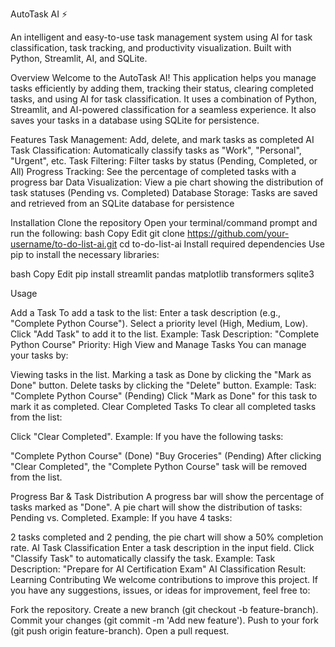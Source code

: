 AutoTask AI ⚡


An intelligent and easy-to-use task management system using AI for task classification, task tracking, and productivity visualization. Built with Python, Streamlit, AI, and SQLite.

Overview
Welcome to the AutoTask AI! This application helps you manage tasks efficiently by adding them, tracking their status, clearing completed tasks, and using AI for task classification. It uses a combination of Python, Streamlit, and AI-powered classification for a seamless experience. It also saves your tasks in a database using SQLite for persistence.

Features
Task Management: Add, delete, and mark tasks as completed
AI Task Classification: Automatically classify tasks as "Work", "Personal", "Urgent", etc.
Task Filtering: Filter tasks by status (Pending, Completed, or All)
Progress Tracking: See the percentage of completed tasks with a progress bar
Data Visualization: View a pie chart showing the distribution of task statuses (Pending vs. Completed)
Database Storage: Tasks are saved and retrieved from an SQLite database for persistence


Installation
Clone the repository
Open your terminal/command prompt and run the following:
bash
Copy
Edit
git clone https://github.com/your-username/to-do-list-ai.git
cd to-do-list-ai
Install required dependencies
Use pip to install the necessary libraries:

bash
Copy
Edit
pip install streamlit pandas matplotlib transformers sqlite3



Usage

Add a Task
To add a task to the list:
Enter a task description (e.g., "Complete Python Course").
Select a priority level (High, Medium, Low).
Click "Add Task" to add it to the list.
Example:
Task Description: "Complete Python Course"
Priority: High
View and Manage Tasks
You can manage your tasks by:

Viewing tasks in the list.
Marking a task as Done by clicking the "Mark as Done" button.
Delete tasks by clicking the "Delete" button.
Example:
Task: "Complete Python Course" (Pending)
Click "Mark as Done" for this task to mark it as completed.
Clear Completed Tasks
To clear all completed tasks from the list:

Click "Clear Completed".
Example:
If you have the following tasks:

"Complete Python Course" (Done)
"Buy Groceries" (Pending)
After clicking "Clear Completed", the "Complete Python Course" task will be removed from the list.

Progress Bar & Task Distribution
A progress bar will show the percentage of tasks marked as "Done".
A pie chart will show the distribution of tasks: Pending vs. Completed.
Example:
If you have 4 tasks:

2 tasks completed and 2 pending, the pie chart will show a 50% completion rate.
AI Task Classification
Enter a task description in the input field.
Click "Classify Task" to automatically classify the task.
Example:
Task Description: "Prepare for AI Certification Exam"
AI Classification Result: Learning
Contributing
We welcome contributions to improve this project. If you have any suggestions, issues, or ideas for improvement, feel free to:

Fork the repository.
Create a new branch (git checkout -b feature-branch).
Commit your changes (git commit -m 'Add new feature').
Push to your fork (git push origin feature-branch).
Open a pull request.


